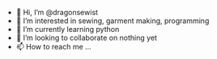 - 👋 Hi, I’m @dragonsewist
- 👀 I’m interested in sewing, garment making, programming
- 🌱 I’m currently learning python
- 💞️ I’m looking to collaborate on nothing yet
- 📫 How to reach me ...

<!---
dragonsewist/dragonsewist is a ✨ special ✨ repository because its `README.md` (this file) appears on your GitHub profile.
You can click the Preview link to take a look at your changes.
--->
